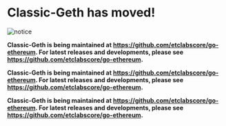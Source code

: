 # Classic-Geth has moved!

![notice](https://proxy.duckduckgo.com/iu/?u=https%3A%2F%2Flisasstampstudio.com%2Fwp-content%2Fuploads%2F2017%2F08%2FImportant-Please-Read.jpg&f=1)

**Classic-Geth is being maintained at https://github.com/etclabscore/go-ethereum. For latest releases and developments, please see https://github.com/etclabscore/go-ethereum.**

**Classic-Geth is being maintained at https://github.com/etclabscore/go-ethereum. For latest releases and developments, please see https://github.com/etclabscore/go-ethereum.**

**Classic-Geth is being maintained at https://github.com/etclabscore/go-ethereum. For latest releases and developments, please see https://github.com/etclabscore/go-ethereum.**